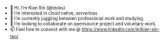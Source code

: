 - 👋 Hi, I’m Kian Sin (@teoks)
- 👀 I’m interested in cloud native, serverless
- 🌱 I’m currently juggling between professional work and studying
- 💞️ I’m looking to collaborate on opensource project and voluntary work.
- 📫 Feel free to conenct with me @ https://www.linkedin.com/in/kian-sin-teo/

<!---
teoks/teoks is a ✨ special ✨ repository because its `README.md` (this file) appears on your GitHub profile.
You can click the Preview link to take a look at your changes.
--->
